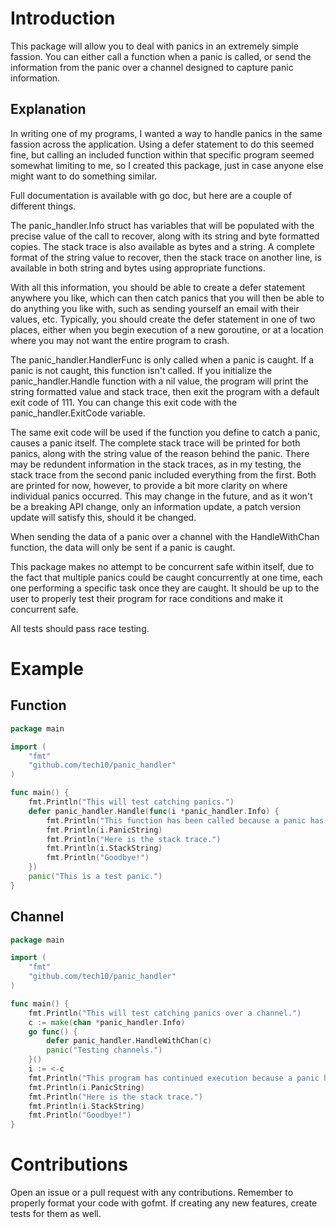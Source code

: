 # Introduction

This package will allow you to deal with panics in an extremely simple fassion. You can either call a function when a panic is called, or send the information from the panic over a channel designed to capture panic information.


## Explanation

In writing one of my programs, I wanted a way to handle panics in the same fassion across the application. Using a defer statement to do this seemed fine, but calling an included function within that specific program seemed somewhat limiting to me, so I created this package, just in case anyone else might want to do something similar.

Full documentation is available with go doc, but here are a couple of different things.

The panic_handler.Info struct has variables that will be populated with the precise value of the call to recover, along with its string and byte formatted copies. The stack trace is also available as bytes and a string. A complete format of the string value to recover, then the stack trace on another line, is available in both string and bytes using appropriate functions.

With all this information, you should be able to create a defer statement anywhere you like, which can then catch panics that you will then be able to do anything you like with, such as sending yourself an email with their values, etc. Typically, you should create the defer statement in one of two places, either when you begin execution of a new goroutine, or at a location where you may not want the entire program to crash.

The panic_handler.HandlerFunc is only called when a panic is caught. If a panic is not caught, this function isn't called. If you initialize the panic_handler.Handle function with a nil value, the program will print the string formatted value and stack trace, then exit the program with a default exit code of 111. You can change this exit code with the panic_handler.ExitCode variable.

The same exit code will be used if the function you define to catch a panic, causes a panic itself. The complete stack trace will be printed for both panics, along with the string value of the reason behind the panic. There may be redundent information in the stack traces, as in my testing, the stack trace from the second panic included everything from the first. Both are printed for now, however, to provide a bit more clarity on where individual panics occurred. This may change in the future, and as it won't be a breaking API change, only an information update, a patch version update will satisfy this, should it be changed.

When sending the data of a panic over a channel with the HandleWithChan function, the data will only be sent if a panic is caught.

This package makes no attempt to be concurrent safe within itself, due to the fact that multiple panics could be caught concurrently at one time, each one performing a specific task once they are caught. It should be up to the user to properly test their program for race conditions and make it concurrent safe.

All tests should pass race testing.


# Example

## Function

```go
package main

import (
	"fmt"
	"github.com/tech10/panic_handler"
)

func main() {
	fmt.Println("This will test catching panics.")
	defer panic_handler.Handle(func(i *panic_handler.Info) {
		fmt.Println("This function has been called because a panic has been caught. Here is the reason for this panic.")
		fmt.Println(i.PanicString)
		fmt.Println("Here is the stack trace.")
		fmt.Println(i.StackString)
		fmt.Println("Goodbye!")
	})
	panic("This is a test panic.")
}
```


## Channel

```go
package main

import (
	"fmt"
	"github.com/tech10/panic_handler"
)

func main() {
	fmt.Println("This will test catching panics over a channel.")
	c := make(chan *panic_handler.Info)
	go func() {
		defer panic_handler.HandleWithChan(c)
		panic("Testing channels.")
	}()
	i := <-c
	fmt.Println("This program has continued execution because a panic has been caught. Here is the reason for this panic.")
	fmt.Println(i.PanicString)
	fmt.Println("Here is the stack trace.")
	fmt.Println(i.StackString)
	fmt.Println("Goodbye!")
}
```


# Contributions

Open an issue or a pull request with any contributions. Remember to properly format your code with gofmt. If creating any new features, create tests for them as well.
